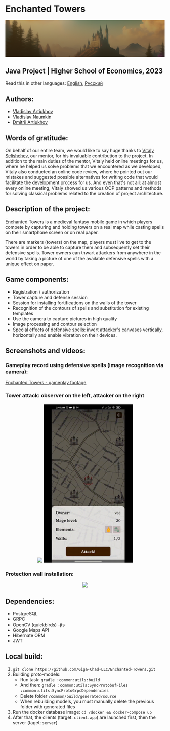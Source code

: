 # Enchanted Towers

<div style="text-align: center; width: 100%;">
    <img src="assets/images/background.png" />
</div>

## Java Project | Higher School of Economics, 2023

Read this in other languages: [English](./README.md), [Русский](./README.ru.md)

## Authors: 
- [Vladislav Artiukhov](https://github.com/Vladislav0Art)
- [Vladislav Naumkin](https://github.com/dezd4r)
- [Dmitrii Artiukhov](https://github.com/dmitrii-artuhov)

## Words of gratitude:

On behalf of our entire team, we would like to say huge thanks to [Vitaly Selishchev](https://github.com/vvselischev), our mentor, for his invaluable contribution to the project. In addition to the main duties of the mentor, Vitaly held online meetings for us, where he helped us solve problems that we encountered as we developed, Vitaly also conducted an online code review, where he pointed out our mistakes and suggested possible alternatives for writing code that would facilitate the development process for us. And even that's not all: at almost every online meeting, Vitaly showed us various OOP patterns and methods for solving classical problems related to the creation of project architecture.

## Description of the project:

Enchanted Towers is a medieval fantasy mobile game in which players compete by capturing and holding towers on a real map while casting spells on their smartphone screen or on real paper.

There are markers (towers) on the map, players must live to get to the towers in order to be able to capture them and subsequently set their defensive spells. Tower owners can thwart attackers from anywhere in the world by taking a picture of one of the available defensive spells with a unique effect on paper.

## Game components:

- Registration / authorization
- Tower capture and defense session
- Session for installing fortifications on the walls of the tower
- Recognition of the contours of spells and substitution for existing templates
- Use the camera to capture pictures in high quality
- Image processing and contour selection
- Special effects of defensive spells: invert attacker's canvases vertically, horizontally and enable vibration on their devices.


## Screenshots and videos:

### Gameplay record using defensive spells (image recognition via camera):

[Enchanted Towers - gameplay footage](https://drive.google.com/file/d/1r4isSCaLmbLplhZf8eS9OvL7gWaWBl1V/view?usp=sharing)

### **Tower attack**: observer on the left, attacker on the right

<div style="text-align: center;">
    <img height="500" src="assets/gifs/spectator-1.gif"  />
    <img height="500" src="assets/gifs/attacker-1.gif"  />
</div>


### **Protection wall installation**:


<div style="text-align: center;">
    <img height="500" src="assets/gifs/wall-protection.gif"  />
</div>



## Dependencies:

- PostgreSQL
- GRPC
- OpenCV (quickbirds)
-jts
- Google Maps API
- Hibernate ORM
- JWT



## Local build:

1. `git clone https://github.com/Giga-Chad-LLC/Enchanted-Towers.git`
2. Building proto-models:
     - Run task: `gradle :common:utils:build`
     - And then: `gradle :common:utils:SyncProtobufFiles :common:utils:SyncProtoGrpcDependencies`
     - Delete folder `/common/build/generated/source`
     - When rebuilding models, you must manually delete the previous folder with generated files
3. Run the docker database image: `cd /docker && docker-compose up`
4. After that, the clients (target: `client.app`) are launched first, then the server (taget: `server`)

